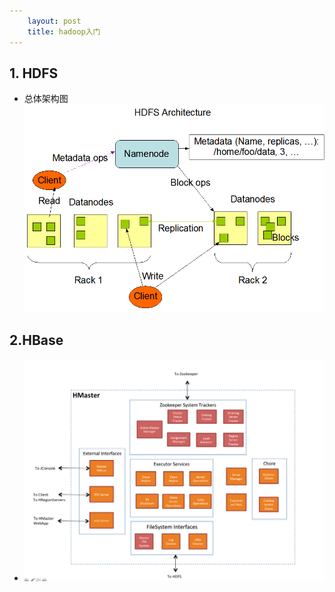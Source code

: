 ```yaml
---
    layout: post
    title: hadoop入门
---
```


## 1. HDFS
- 总体架构图
![hdfs架构](../images/hdfsarchitecture.png)


## 2.HBase
-  ![HBase Master](../images/hbase_master.png)

